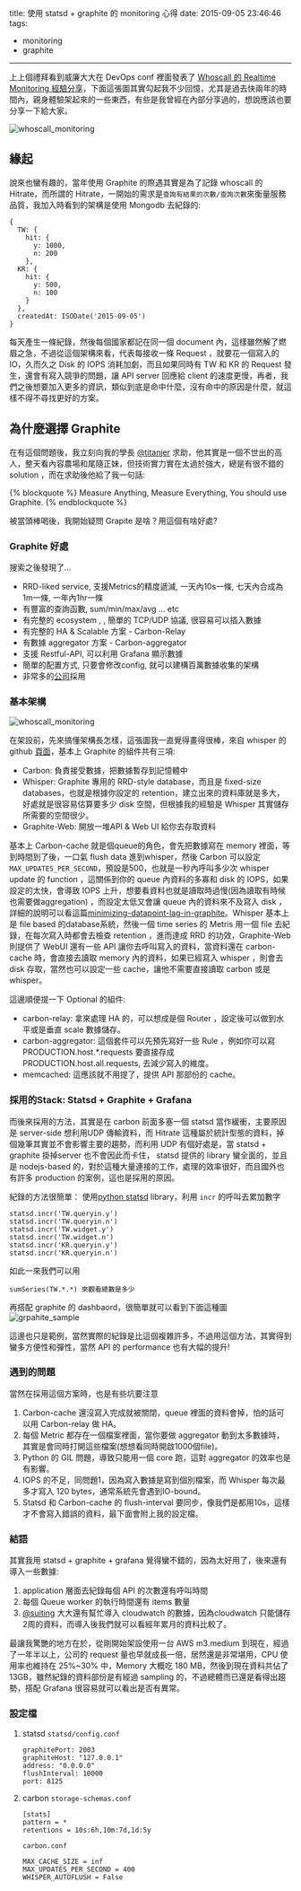 title: 使用 statsd + graphite 的 monitoring 心得
date: 2015-09-05 23:46:46
tags:
 - monitoring
 - graphite
---

上上個禮拜看到威廉大大在 DevOps conf 裡面發表了 [Whoscall 的 Realtime Monitoring 經驗分享](http://www.slideshare.net/williamyeh/whoscall-realtime-monitoring)，下面這張圖其實勾起我不少回憶，尤其是過去快兩年的時間內，親身體驗架起來的一些東西，有些是我曾經在內部分享過的，想說應該也要分享一下給大家。

![whoscall_monitoring](/img/whoscall_monitoring.png)

## 緣起 ##

說來也蠻有趣的，當年使用 Graphite 的際遇其實是為了記錄 whoscall 的 Hitrate，而所謂的 Hitrate，一開始的需求是`查詢有結果的次數/查詢次數`來衡量服務品質，我加入時看到的架構是使用 Mongodb 去紀錄的:

```
{
  TW: {
    hit: {
      y: 1000,
      n: 200
    },
  KR: {
    hit: {
      y: 500,
      n: 100
    }
  },
  createdAt: ISODate('2015-09-05')
}
```

每天產生一條紀錄，然後每個國家都記在同一個 document 內，這樣雖然解了燃眉之急，不過從這個架構來看，代表每接收一條 Request ，就要花一個寫入的IO，久而久之 Disk 的 IOPS 消耗加劇，而且如果同時有 TW 和 KR 的 Request 發生，還會有寫入競爭的問題，讓 API server 回應給 client 的速度更慢，再者，我們之後想要加入更多的資訊，類似到底是命中什麼，沒有命中的原因是什麼，就這樣不得不尋找更好的方案。

## 為什麼選擇 Graphite ##

在有這個問題後，我立刻向我的學長 [@titanjer](https://www.facebook.com/titanjer) 求助，他其實是一個不世出的高人，整天看內容農場和尾隨正妹，但技術實力實在太過於強大，總是有很不錯的 solution ，而在求助後他給了我一句話:

{% blockquote %}
Measure Anything, Measure Everything, You should use Graphite.
{% endblockquote %}

被當頭棒喝後，我開始疑問 Grapite 是啥？用這個有啥好處?

### Graphite 好處 ###

搜索之後發現了...

- RRD-liked service, 支援Metrics的精度遞減, 一天內10s一條, 七天內合成為1m一條, 一年內1hr一條
- 有豐富的查詢函數, sum/min/max/avg ... etc
- 有完整的 ecosystem , , 簡單的 TCP/UDP 協議, 很容易可以插入數據
- 有完整的 HA & Scalable 方案 - Carbon-Relay
- 有數據 aggregator 方案 - Carbon-aggregator
- 支援 Restful-API, 可以利用 Grafana 顯示數據
- 簡單的配置方式, 只要會修改config, 就可以建構百萬數據收集的架構
- 非常多的[公司](http://graphite.readthedocs.org/en/latest/who-is-using.html)採用


### 基本架構 ###

![whoscall_monitoring](/img/graphite-architecture.png)

在架設前，先來搞懂架構長怎樣，這張圖我一直覺得畫得很棒，來自 whisper 的 github [頁面](https://github.com/graphite-project/whisper)，基本上 Graphite 的組件共有三項:

- Carbon: 負責接受數據，把數據暫存到記憶體中
- Whisper: Graphite 專用的 RRD-style database，而且是 fixed-size databases，也就是根據你設定的 retention，建立出來的資料庫就是多大，好處就是很容易估算要多少 disk 空間，但根據我的經驗是 Whisper 其實儲存所需要的空間很少。
- Graphite-Web: 開放一堆API & Web UI 給你去存取資料

基本上 Carbon-cache 就是個queue的角色，會先把數據寫在 memory 裡面，等到時間到了後，一口氣 flush data 進到whisper，然後 Carbon 可以設定 `MAX_UPDATES_PER_SECOND`，預設是500，也就是一秒內呼叫多少次 whisper update 的 function ，這關係到你的 queue 內資料的多寡和 disk 的 IOPS，如果設定的太快，會導致 IOPS 上升，想要看資料也就是讀取時過慢(因為讀取有時候也需要做aggregation) ，而設定太低又會讓 queue 內的資料來不及寫入 disk ，詳細的說明可以看這篇[minimizing-datapoint-lag-in-graphite](https://grey-boundary.io/minimizing-datapoint-lag-in-graphite/)。Whisper 基本上是 file based 的database系統，然後一個 time series 的 Metris 用一個 file 去紀錄，在每次寫入時都會去檢查 retention ，進而達成 RRD 的功效，Graphite-Web 則提供了 WebUI 還有一些 API 讓你去呼叫寫入的資料，當資料還在 carbon-cache 時，會直接去讀取 memory 內的資料，如果已經寫入 whisper ，則會去 disk 存取，當然也可以設定一些 cache，讓他不需要直接讀取 carbon 或是 whisper。

這邊順便提一下 Optional 的組件:

- carbon-relay: 拿來處理 HA 的，可以想成是個 Router ，設定後可以做到水平或是垂直 scale 數據儲存。
- carbon-aggregator: 這個套件可以先預先寫好一些 Rule ，例如你可以寫 PRODUCTION.host.\*.requests 要直接存成 PRODUCTION.host.all.requests, 去減少寫入的維度。
- memcached: 這應該就不用提了，提供 API 那部份的 cache。

### 採用的Stack: Statsd + Graphite + Grafana ###

而後來採用的方法，其實是在 carbon 前面多塞一個 statsd 當作緩衝，主要原因是 server-side 想利用UDP 傳輸資料，而 Hitrate 這種屬於統計型態的資料，掉個幾筆其實並不會影響主要的趨勢，而利用 UDP 有個好處是，當 statsd + graphite 掛掉server 也不會因此而卡住， statsd 提供的 library 蠻全面的，並且是 nodejs-based 的，對於這種大量連接的工作，處理的效率很好，而且國外也有許多 production 的案例，這也是採用的原因。

紀錄的方法很簡單：
使用[python statsd](https://pypi.python.org/pypi/statsd) library，利用 `incr` 的呼叫去累加數字

```
statsd.incr('TW.queryin.y')
statsd.incr('TW.queryin.n')
statsd.incr('TW.widget.y')
statsd.incr('TW.widget.n')
statsd.incr('KR.queryin.y')
statsd.incr('KR.queryin.n')
```

如此一來我們可以用
```
sumSeries(TW.*.*) 來觀看總數是多少
```

再搭配 graphite 的 dashbaord，很簡單就可以看到下面這種圖
![grpahite_sample](/img/graphite_sample.png)

這邊也只是範例，當然實際的紀錄是比這個複雜許多，不過用這個方法，其實得到蠻多方便性和彈性，當然 API 的 performance 也有大幅的提升!

### 遇到的問題 ###

當然在採用這個方案時，也是有些坑要注意

1. Carbon-cache 還沒寫入完成就被關閉，queue 裡面的資料會掉，怕的話可以用 Carbon-relay 做 HA。
2. 每個 Metric 都存在一個檔案裡面，當你要做 aggregator 動到太多數據時，其實是會同時打開這些檔案(想想看同時開啟1000個file)。
3. Python 的 GIL 問題，導致只能用一個 core 跑，這對 aggregator 的效率也是有影響。
4. IOPS 的不足，同問題1，因為寫入數據是寫到個別檔案，而 Whisper 每次最多才寫入 120 bytes，通常系統先會遇到IO-bound。
5. Statsd 和 Carbon-cache 的 flush-interval 要同步，像我們是都用10s，這樣才不會寫入錯誤的資料，最下面會附上我的設定檔。

### 結語 ###

其實我用 statsd + graphite + grafana 覺得蠻不錯的，因為太好用了，後來還有導入一些數據:

1. application 層面去紀錄每個 API 的次數還有呼叫時間
2. 每個 Queue worker 的執行時間還有 items 數量
3. [@suiting](https://twitter.com/suitingtseng) 大大還有幫忙導入 cloudwatch 的數據，因為cloudwatch 只能儲存2周的資料，而導入後我們就可以看經年累月的資料比較了。

最讓我驚艷的地方在於，從剛開始架設使用一台 AWS m3.medium 到現在，經過了一年半以上，公司的 request 量也早就成長一倍，居然還是非常堪用，CPU 使用率也維持在 25%~30% 中，Memory 大概吃 180 MB，然後到現在資料共佔了13GB，雖然紀錄的資料部份是有經過 sampling 的，不過總體而已還是看得出趨勢，搭配 Grafana 很容易就可以看出是否有異常。

### 設定檔 ###

1. statsd
   `statsd/config.conf`

    ```
    graphitePort: 2003
    graphiteHost: "127.0.0.1"
    address: "0.0.0.0"
    flushInterval: 10000
    port: 8125
    ```

2. carbon
   `storage-schemas.conf`

    ```
    [stats]
    pattern = *
    retentions = 10s:6h,10m:7d,1d:5y
    ```

    `carbon.conf`
    ```
    MAX_CACHE_SIZE = inf
    MAX_UPDATES_PER_SECOND = 400
    WHISPER_AUTOFLUSH = False
    ```
